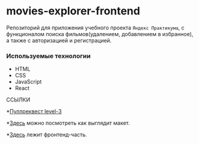 # movies-explorer-frontend
Репозиторий для приложения учебного проекта `Яндекс Практикума`, с функционалом поиска фильмов(удалением, добавлением в избранное), а также с авторизацией и регистрацией.

### Используемые технологии

* HTML
* CSS
* JavaScript
* React

ССЫЛКИ

*[Пуллреквест level-3](https://github.com/OksanaChernyak/movies-explorer-frontend/pull/2)

*[Здесь](https://www.figma.com/file/viiAj1HV3AftwMjBZ1bMKN/Diploma-(Copy)?node-id=932%3A3806) можно посмотреть как выглядит макет.

*[Здесь](https://oksanamovies.nomoredomains.sbs) лежит фронтенд-часть.